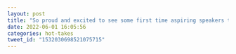 ```yaml
---
layout: post
title: "So proud and excited to see some first time aspiring speakers too!"
date: 2022-06-01 16:05:56
categories: hot-takes
tweet_id: "1532030698521075715"
---
```



<!-- Original tweet: https://twitter.com/i/status/1532030698521075715 -->